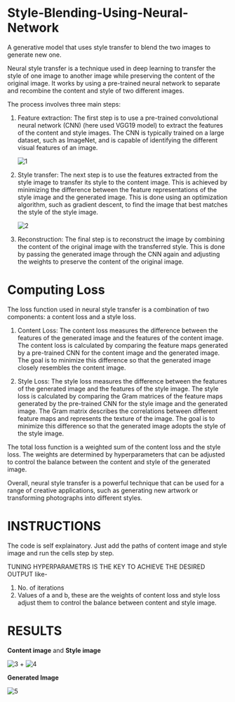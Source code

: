 # Style-Blending-Using-Neural-Network
A generative model that uses style transfer to blend the two images to generate new one.

Neural style transfer is a technique used in deep learning to transfer the style of one image to another image while preserving the content of the original image. It works by using a pre-trained neural network to separate and recombine the content and style of two different images.

The process involves three main steps:

1. Feature extraction: The first step is to use a pre-trained convolutional neural network (CNN) (here used VGG19 model) to extract the features of the content and style images. The CNN is typically trained on a large dataset, such as ImageNet, and is capable of identifying the different visual features of an image.

    ![1](https://user-images.githubusercontent.com/108794407/226839931-bb2ded4e-2b1a-4177-b9be-66ad24fca9a5.png)


2. Style transfer: The next step is to use the features extracted from the style image to transfer its style to the content image. This is achieved by minimizing the difference between the feature representations of the style image and the generated image. This is done using an optimization algorithm, such as gradient descent, to find the image that best matches the style of the style image.

    ![2](https://user-images.githubusercontent.com/108794407/226840251-a7c2d701-9a04-46eb-8cbe-7b044f86e182.png)


3. Reconstruction: The final step is to reconstruct the image by combining the content of the original image with the transferred style. This is done by passing the generated image through the CNN again and adjusting the weights to preserve the content of the original image.

# Computing Loss
The loss function used in neural style transfer is a combination of two components: a content loss and a style loss.

1. Content Loss: The content loss measures the difference between the features of the generated image and the features of the content image. The content loss is calculated by comparing the feature maps generated by a pre-trained CNN for the content image and the generated image. The goal is to minimize this difference so that the generated image closely resembles the content image.

2. Style Loss: The style loss measures the difference between the features of the generated image and the features of the style image. The style loss is calculated by comparing the Gram matrices of the feature maps generated by the pre-trained CNN for the style image and the generated image. The Gram matrix describes the correlations between different feature maps and represents the texture of the image. The goal is to minimize this difference so that the generated image adopts the style of the style image.

The total loss function is a weighted sum of the content loss and the style loss. The weights are determined by hyperparameters that can be adjusted to control the balance between the content and style of the generated image.

Overall, neural style transfer is a powerful technique that can be used for a range of creative applications, such as generating new artwork or transforming photographs into different styles.

# INSTRUCTIONS
The code is self explainatory. Just add the paths of content image and style image and run the cells step by step.

TUNING HYPERPARAMETRS IS THE KEY TO ACHIEVE THE DESIRED OUTPUT like-
1. No. of iterations
2. Values of a and b, these are the weights of content loss and style loss adjust them to control the balance between content and style image.

# RESULTS
**Content image** and **Style image**  

![3](https://user-images.githubusercontent.com/108794407/226840568-0069e571-41fd-45f8-884e-2100af182639.png)            +      ![4](https://user-images.githubusercontent.com/108794407/226841180-b900ed18-b797-4f6f-a5c8-3bcd586cf8ed.jpg) 

**Generated Image**

![5](https://user-images.githubusercontent.com/108794407/226842951-dd7ded87-a03c-43f6-9d4e-84520aad02c8.jpg)




